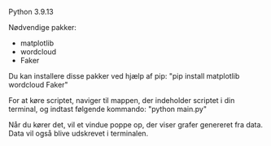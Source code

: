 Python 3.9.13

Nødvendige pakker:
- matplotlib
- wordcloud
- Faker

Du kan installere disse pakker ved hjælp af pip: "pip install matplotlib wordcloud Faker"

For at køre scriptet, naviger til mappen, der indeholder scriptet i din terminal, og indtast følgende kommando: "python main.py"

Når du kører det, vil et vindue poppe op, der viser grafer genereret fra data. Data vil også blive udskrevet i terminalen.
